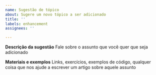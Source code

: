 ```yaml
---
name: Sugestão de tópico
about: Sugere um novo tópico a ser adicionado
title: ''
labels: enhancement
assignees: ''

---
```


**Descrição da sugestão**
Fale sobre o assunto que você quer que seja adicionado

**Materiais e exemplos**
Links, exercícios, exemplos de código, qualquer coisa que nos ajude a escrever um artigo sobre aquele assunto
